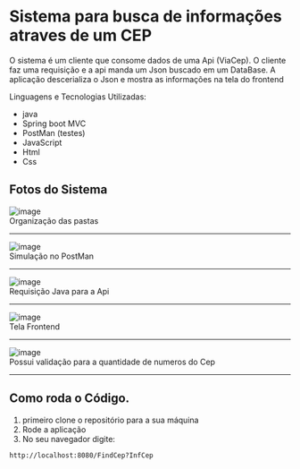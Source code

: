 # Sistema para busca de informações atraves de um CEP

O sistema é um cliente que consome dados de uma Api (ViaCep). O cliente faz uma requisição e a api manda um Json buscado em um DataBase. A aplicação descerializa o Json e mostra as informações na tela do frontend

Linguagens e Tecnologias Utilizadas:

* java
* Spring boot MVC
* PostMan (testes)
* JavaScript
* Html
* Css

## Fotos do Sistema

![image](https://github.com/user-attachments/assets/efb0a147-121f-47fd-9652-b79a8e47065c)
<br>
Organização das pastas
<hr>

![image](https://github.com/user-attachments/assets/b3b4bb1e-06d1-4dd8-ac0e-b6dc8fb64c60)
<br>
Simulação no PostMan
<hr>

![image](https://github.com/user-attachments/assets/02a6eedc-39d7-4488-8d1f-5e227cb02fca)
<br>
Requisição Java para a Api
<hr>

![image](https://github.com/user-attachments/assets/57386078-6c4a-431b-8e98-ba297cb734d1)
<br>
Tela Frontend
<hr>

![image](https://github.com/user-attachments/assets/834ce495-91a3-452e-aa2c-a1d470ec71b5)
<br>
Possui validação para a quantidade de numeros do Cep
<hr>

## Como roda o Código.

1) primeiro clone o repositório para a sua máquina
2) Rode a aplicação
3) No seu navegador digite:
<pre><code>http://localhost:8080/FindCep?InfCep</code></pre>
